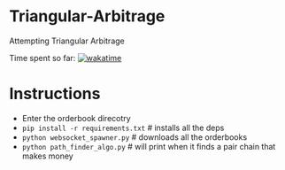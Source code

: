 # Triangular-Arbitrage
Attempting Triangular Arbitrage

Time spent so far: 
[![wakatime](https://wakatime.com/badge/user/667e8788-dc0e-4308-a0a6-3580fee39a98/project/8ae1952d-d23e-4839-afdc-603383150620.svg)](https://wakatime.com/badge/user/667e8788-dc0e-4308-a0a6-3580fee39a98/project/8ae1952d-d23e-4839-afdc-603383150620)


# Instructions
- Enter the orderbook direcotry
- `pip install -r requirements.txt` # installs all the deps
- `python websocket_spawner.py` # downloads all the orderbooks
- `python path_finder_algo.py` # will print when it finds a pair chain that makes money
